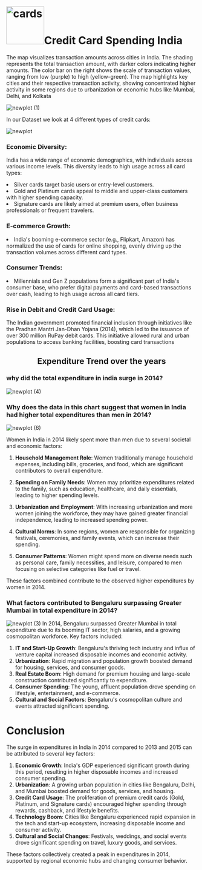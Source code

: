 # <img src="https://github.com/user-attachments/assets/5075ac52-7e3b-4e80-842d-ff075c325a77" alt="cards" width="100" height="100" />Credit Card Spending India  


The map visualizes transaction amounts across cities in India. The shading represents the total transaction amount, with darker colors indicating higher amounts. The color bar on the right shows the scale of transaction values, ranging from low (purple) to high (yellow-green).
The map highlights key cities and their respective transaction activity, showing concentrated higher activity in some regions due to urbanization or economic hubs like Mumbai, Delhi, and Kolkata

![newplot (1)](https://github.com/user-attachments/assets/289cb880-0372-451c-af78-f9d277f4c877)

In our Dataset we look at 4 different types of credit cards:

![newplot](https://github.com/user-attachments/assets/13af201c-e6cc-4358-9337-f4cd736d0000)

### Economic Diversity:

India has a wide range of economic demographics, with individuals across various income levels. This diversity leads to high usage across all card types:
<li>Silver cards target basic users or entry-level customers.</li>
<li>Gold and Platinum cards appeal to middle and upper-class customers with higher spending capacity.</li>
<li>Signature cards are likely aimed at premium users, often business professionals or frequent travelers.</li>  

### E-commerce Growth:
<li>India's booming e-commerce sector (e.g., Flipkart, Amazon) has normalized the use of cards for online shopping, evenly driving up the transaction volumes across different card types.</li>

### Consumer Trends:
<li>Millennials and Gen Z populations form a significant part of India's consumer base, who prefer digital payments and card-based transactions over cash, leading to high usage across all card tiers.</li>

### Rise in Debit and Credit Card Usage: 
The Indian government promoted financial inclusion through initiatives like the Pradhan Mantri Jan-Dhan Yojana (2014), which led to the issuance of over 300 million RuPay debit cards. This initiative allowed rural and urban populations to access banking facilities, boosting card transactions


## <p align="center"> Expenditure Trend over the years </p> 

### why did the total expenditure in india surge in 2014?
![newplot (4)](https://github.com/user-attachments/assets/f3ef7fa8-f283-4065-83e1-cad217957de4)

### Why does the data in this chart suggest that women in India had higher total expenditures than men in 2014?

![newplot (6)](https://github.com/user-attachments/assets/f795a2b1-3c0a-494b-9f35-b7267c032512)

Women in India in 2014 likely spent more than men due to several societal and economic factors:  

1. **Household Management Role**: Women traditionally manage household expenses, including bills, groceries, and food, which are significant contributors to overall expenditure.  

2. **Spending on Family Needs**: Women may prioritize expenditures related to the family, such as education, healthcare, and daily essentials, leading to higher spending levels.  

3. **Urbanization and Employment**: With increasing urbanization and more women joining the workforce, they may have gained greater financial independence, leading to increased spending power.  

4. **Cultural Norms**: In some regions, women are responsible for organizing festivals, ceremonies, and family events, which can increase their spending.  

5. **Consumer Patterns**: Women might spend more on diverse needs such as personal care, family necessities, and leisure, compared to men focusing on selective categories like fuel or travel.  

These factors combined contribute to the observed higher expenditures by women in 2014.

### What factors contributed to Bengaluru surpassing Greater Mumbai in total expenditure in 2014?

![newplot (3)](https://github.com/user-attachments/assets/eb008424-9862-479d-8be1-e7bb4b6a41e7)
In 2014, Bengaluru surpassed Greater Mumbai in total expenditure due to its booming IT sector, high salaries, and a growing cosmopolitan workforce. Key factors included:  

1. **IT and Start-Up Growth**: Bengaluru's thriving tech industry and influx of venture capital increased disposable incomes and economic activity.  
2. **Urbanization**: Rapid migration and population growth boosted demand for housing, services, and consumer goods.  
3. **Real Estate Boom**: High demand for premium housing and large-scale construction contributed significantly to expenditure.  
4. **Consumer Spending**: The young, affluent population drove spending on lifestyle, entertainment, and e-commerce.  
5. **Cultural and Social Factors**: Bengaluru's cosmopolitan culture and events attracted significant spending.  


# Conclusion
The surge in expenditures in India in 2014 compared to 2013 and 2015 can be attributed to several key factors:  

1. **Economic Growth**: India's GDP experienced significant growth during this period, resulting in higher disposable incomes and increased consumer spending.  
2. **Urbanization**: A growing urban population in cities like Bengaluru, Delhi, and Mumbai boosted demand for goods, services, and housing.  
3. **Credit Card Usage**: The proliferation of premium credit cards (Gold, Platinum, and Signature cards) encouraged higher spending through rewards, cashback, and lifestyle benefits.  
4. **Technology Boom**: Cities like Bengaluru experienced rapid expansion in the tech and start-up ecosystem, increasing disposable income and consumer activity.  
5. **Cultural and Social Changes**: Festivals, weddings, and social events drove significant spending on travel, luxury goods, and services.  

These factors collectively created a peak in expenditures in 2014, supported by regional economic hubs and changing consumer behavior.
